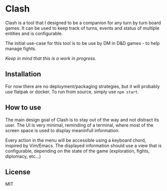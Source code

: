 Clash
==============

Clash is a tool that I designed to be a companion for any turn by turn board games. It can be used to keep track of turns, events and status of multiple entities and is configurable.

The initial use-case for this tool is to be use by DM in D&D games - to help manage fights.

_Keep in mind that this is a work in progress._


## Installation

For now there are no deployment/packaging strategies, but it will probably use flatpak or docker.
To run from source, simply use `npm start`.


## How to use

The main design goal of Clash is to stay out of the way and not distract its user. The UI is very minimal, reminding of a terminal, where most of the screen space is used to display meaninfull information.

Every action in the menu will be accessible using a keyboard chord, inspired by Vim/Emacs. The displayed information should use a view that is configurable, depending on the state of the game (exploration, fights, diplomacy, etc...)


## License

MIT
